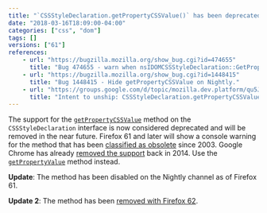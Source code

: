 ```yaml
---
title: "`CSSStyleDeclaration.getPropertyCSSValue()` has been deprecated"
date: "2018-03-16T18:09:00-04:00"
categories: ["css", "dom"]
tags: []
versions: ["61"]
references:
    - url: "https://bugzilla.mozilla.org/show_bug.cgi?id=474655"
      title: "Bug 474655 - warn when nsIDOMCSSStyleDeclaration::GetPropertyCSSValue is called"
    - url: "https://bugzilla.mozilla.org/show_bug.cgi?id=1448415"
      title: "Bug 1448415 - Hide getPropertyCSSValue on Nightly."
    - url: "https://groups.google.com/d/topic/mozilla.dev.platform/qu5JekiuSfw/discussion"
      title: "Intent to unship: CSSStyleDeclaration.getPropertyCSSValue"
---
```

The support for the [`getPropertyCSSValue`](https://developer.mozilla.org/docs/Web/API/CSSStyleDeclaration/getPropertyCSSValue) method on the `CSSStyleDeclaration` interface is now considered deprecated and will be removed in the near future. Firefox 61 and later will show a console warning for the method that has been [classified as obsolete](https://lists.w3.org/Archives/Public/www-style/2003Oct/0347.html) since 2003. Google Chrome has already [removed the support](https://groups.google.com/a/chromium.org/d/topic/blink-dev/3VmxWFzcyJc/discussion) back in 2014. Use the [`getPropertyValue`](https://developer.mozilla.org/docs/Web/API/CSSStyleDeclaration/getPropertyValue) method instead.

**Update**: The method has been disabled on the Nightly channel as of Firefox 61.

**Update 2**: The method has been [removed with Firefox 62](https://www.fxsitecompat.com/en-CA/docs/2018/cssstyledeclaration-getpropertycssvalue-has-been-removed/).
